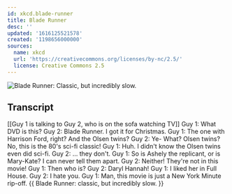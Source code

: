 ```yaml
---
id: xkcd.blade-runner
title: Blade Runner
desc: ''
updated: '1616125521578'
created: '1198656000000'
sources:
  name: xkcd
  url: 'https://creativecommons.org/licenses/by-nc/2.5/'
  license: Creative Commons 2.5
---
```

![Blade Runner: Classic, but incredibly slow.](https://imgs.xkcd.com/comics/blade_runner.png)

## Transcript
[[Guy 1 is talking to Guy 2, who is on the sofa watching TV]]
Guy 1: What DVD is this?
Guy 2: Blade Runner. I got it for Christmas.
Guy 1: The one with Harrison Ford, right? And the Olsen twins?
Guy 2: Ye- What? Olsen twins? No, this is the 80's sci-fi classic!
Guy 1: Huh. I didn't know the Olsen twins even did sci-fi.
Guy 2: ... they don't.
Guy 1: So is Ashely the replicant, or is Mary-Kate? I can never tell them apart.
Guy 2: Neither! They're not in this movie!
Guy 1: Then who is?
Guy 2: Daryl Hannah!
Guy 1: I liked her in Full House.
Guy 2: I hate you.
Guy 1: Man, this movie is just a New York Minute rip-off.
{{ Blade Runner: classic, but incredibly slow. }}

